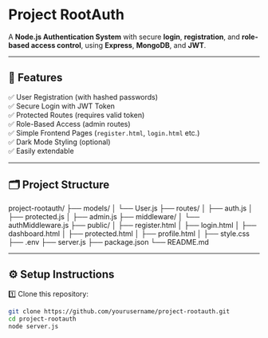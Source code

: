# Project RootAuth

A **Node.js Authentication System** with secure **login**, **registration**, and **role-based access control**, using **Express**, **MongoDB**, and **JWT**.

---

## 📂 Features

✅ User Registration (with hashed passwords)  
✅ Secure Login with JWT Token  
✅ Protected Routes (requires valid token)  
✅ Role-Based Access (admin routes)  
✅ Simple Frontend Pages (`register.html`, `login.html` etc.)  
✅ Dark Mode Styling (optional)  
✅ Easily extendable

---

## 🗂️ Project Structure

project-rootauth/
├── models/
│ └── User.js
├── routes/
│ ├── auth.js
│ ├── protected.js
│ ├── admin.js
├── middleware/
│ └── authMiddleware.js
├── public/
│ ├── register.html
│ ├── login.html
│ ├── dashboard.html
│ ├── protected.html
│ ├── profile.html
│ ├── style.css
├── .env
├── server.js
├── package.json
└── README.md

---

## ⚙️ Setup Instructions

1️⃣ Clone this repository:
```bash
git clone https://github.com/yourusername/project-rootauth.git
cd project-rootauth
node server.js
